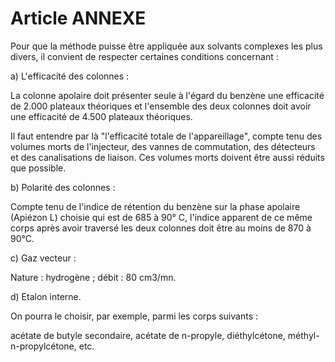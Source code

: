 # Article ANNEXE

Pour que la méthode puisse être appliquée aux solvants complexes les plus divers, il convient de respecter certaines conditions concernant :

a) L'efficacité des colonnes :

La colonne apolaire doit présenter seule à l'égard du benzène une efficacité de 2.000 plateaux théoriques et l'ensemble des deux colonnes doit avoir une efficacité de 4.500 plateaux théoriques.

Il faut entendre par là "l'efficacité totale de l'appareillage", compte tenu des volumes morts de l'injecteur, des vannes de commutation, des détecteurs et des canalisations de liaison. Ces volumes morts doivent être aussi réduits que possible.

b) Polarité des colonnes :

Compte tenu de l'indice de rétention du benzène sur la phase apolaire (Apiézon L) choisie qui est de 685 à 90° C, l'indice apparent de ce même corps après avoir traversé les deux colonnes doit être au moins de 870 à 90°C.

c) Gaz vecteur :

Nature : hydrogène ; débit : 80 cm3/mn.

d) Etalon interne.

On pourra le choisir, par exemple, parmi les corps suivants :

acétate de butyle secondaire, acétate de n-propyle, diéthylcétone, méthyl-n-propylcétone, etc.
